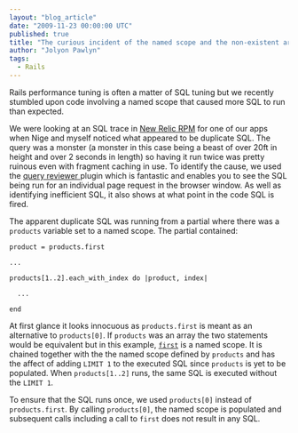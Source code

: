 ```yaml
---
layout: "blog_article"
date: "2009-11-23 00:00:00 UTC"
published: true
title: "The curious incident of the named scope and the non-existent array"
author: "Jolyon Pawlyn"
tags:
  - Rails
---
```


<p>Rails performance tuning is often a matter of SQL tuning but we recently stumbled upon code involving a named scope that caused more SQL to run than expected.</p>
<p>We were looking at an SQL trace in <a href="http://www.newrelic.com/">New Relic RPM</a> for one of our apps when Nige and myself noticed what appeared to be duplicate SQL. The query was a monster (a monster in this case being a beast of over 20ft in height and over 2 seconds in length) so having it run twice was pretty ruinous even with fragment caching in use. To identify the cause, we used the <a href="http://code.google.com/p/query-reviewer/">query reviewer </a> plugin which is fantastic and enables you to see the SQL being run for an individual page request in the browser window. As well as identifying inefficient SQL, it also shows at what point in the code SQL is fired.</p>
<p>The apparent duplicate SQL was running from a partial where there was a <code>products</code> variable set to a named scope. The partial contained:</p>
<pre>
<code>product = products.first<br />
...<br />
products[1..2].each_with_index do |product, index|<br />
&nbsp;&nbsp;...<br />
end </code></pre>
<p>At first glance it looks innocuous as <code>products.first</code> is meant as an alternative to <code>products[0]</code>. If <code>products</code> was an array the two statements would be equivalent but in this example, <a href="http://api.rubyonrails.org/classes/ActiveRecord/NamedScope/Scope.html"><code>first</code></a> is a named scope. It is chained together with the the named scope defined by <code>products</code> and has the affect of adding <code>LIMIT 1</code> to the executed SQL since <code>products</code> is yet to be populated. When <code>products[1..2]</code> runs, the same SQL is executed without the <code>LIMIT 1</code>.</p>
<p>To ensure that the SQL runs once, we used <code>products[0]</code> instead of <code>products.first</code>. By calling <code>products[0]</code>, the named scope is populated and subsequent calls including a call to <code>first</code> does not result in any SQL.</p>

